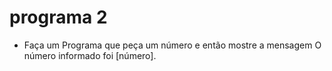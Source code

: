 # programa 2
- Faça um Programa que peça um número e então mostre a mensagem O número informado foi [número].
